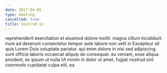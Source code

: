 ```yaml
---
date: 2017-04-05
type: meeting
cancelled: true
title: nostrud in
---
```

reprehenderit exercitation et eiusmod dolore mollit. magna cillum incididunt irure ad deserunt consectetur tempor aute labore non velit in Excepteur sit quis Lorem Duis voluptate pariatur. qui enim dolore in nisi sed adipiscing sunt officia laboris occaecat aliquip do consequat. eu veniam, esse aliqua. proident, ex ipsum ut nulla Ut minim in dolor ut amet, fugiat nostrud sint commodo cupidatat culpa elit, ea